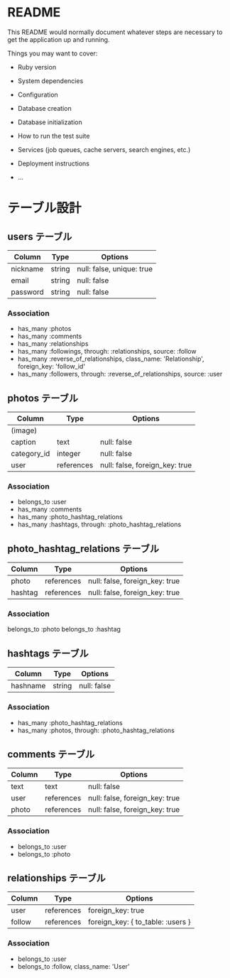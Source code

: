 # README

This README would normally document whatever steps are necessary to get the
application up and running.

Things you may want to cover:

* Ruby version

* System dependencies

* Configuration

* Database creation

* Database initialization

* How to run the test suite

* Services (job queues, cache servers, search engines, etc.)

* Deployment instructions

* ...

# テーブル設計

## users テーブル

| Column      | Type   | Options                   |
| ------------| ------ | ------------------------- |
| nickname    | string | null: false, unique: true |
| email       | string | null: false               |
| password    | string | null: false               |

### Association

- has_many :photos
- has_many :comments
- has_many :relationships
- has_many :followings, through: :relationships, source: :follow
- has_many :reverse_of_relationships, class_name: 'Relationship', foreign_key: 'follow_id'
- has_many :followers, through: :reverse_of_relationships, source: :user

## photos テーブル

| Column      | Type       | Options                        |
| ------------| ---------- | ------------------------------ |
| (image)     |            |                                |
| caption     | text       | null: false                    |
| category_id | integer    | null: false                    |
| user        | references | null: false, foreign_key: true |

### Association

- belongs_to :user
- has_many :comments
- has_many :photo_hashtag_relations
- has_many :hashtags, through: :photo_hashtag_relations

## photo_hashtag_relations テーブル

| Column  | Type       | Options                        |
| --------| ---------- | ------------------------------ |
| photo   | references | null: false, foreign_key: true |
| hashtag | references | null: false, foreign_key: true |

### Association

belongs_to :photo
belongs_to :hashtag

## hashtags テーブル

| Column   | Type   | Options     |
| ---------| ------ | ----------- |
| hashname | string | null: false |

 ### Association

- has_many :photo_hashtag_relations
- has_many :photos, through: :photo_hashtag_relations

## comments テーブル
| Column | Type       | Options                        |
| -------| ---------- | ------------------------------ |
| text   | text       | null: false                    |
| user   | references | null: false, foreign_key: true |
| photo  | references | null: false, foreign_key: true |

### Association

- belongs_to :user
- belongs_to :photo

## relationships テーブル
| Column | Type       | Options                           |
| -------| ---------- | --------------------------------- |
| user   | references | foreign_key: true                 |
| follow | references | foreign_key: { to_table: :users } |

### Association

- belongs_to :user
- belongs_to :follow, class_name: 'User'
